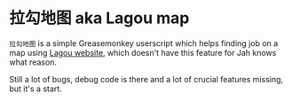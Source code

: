拉勾地图 aka Lagou map
======================

`拉勾地图` is a simple Greasemonkey userscript which helps finding job on a map using [Lagou website](http://www.lagou.com/), which doesn't have this feature for Jah knows what reason.

Still a lot of bugs, debug code is there and a lot of crucial features missing, but it's a start.
